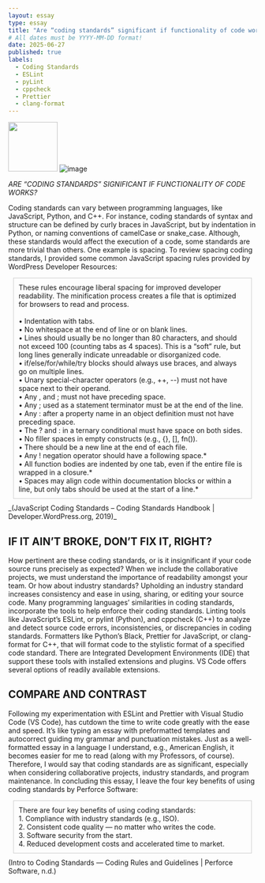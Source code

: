 ```yaml
---
layout: essay
type: essay
title: "Are “coding standards” significant if functionality of code works?"
# All dates must be YYYY-MM-DD format!
date: 2025-06-27
published: true
labels:
  - Coding Standards
  - ESLint
  - pyLint
  - cppcheck
  - Prettier
  - clang-format
---
```


<img width="100px" class="rounded float-start pe-4" src="../ img/coding-standards.jpg
">
![image](https://github.com/user-attachments/assets/4e7610e7-b71c-4953-96ee-da7bcc8da972)



*ARE “CODING STANDARDS” SIGNIFICANT IF FUNCTIONALITY OF CODE WORKS?*

Coding standards can vary between programming languages, like JavaScript, Python, and C++. For instance, coding standards of syntax and structure can be defined by curly braces in JavaScript, but by indentation in Python, or naming conventions of camelCase or snake_case. Although, these standards would affect the execution of a code, some standards are more trivial than others. One example is spacing. To review spacing coding standards, I provided some common JavaScript spacing rules provided by WordPress Developer Resources: 
<br>

<div style="border: 1px solid #ccc; padding: 10px; margin: 10px;">
These rules encourage liberal spacing for improved developer readability. The minification process creates a file that is optimized for browsers to read and process.
  <br>
  <br>
•	Indentation with tabs.
  <br>
•	No whitespace at the end of line or on blank lines.
  <br>
•	Lines should usually be no longer than 80 characters, and should not exceed 100 (counting tabs as 4 spaces). This is a “soft” rule, but long lines generally indicate unreadable or disorganized code.
  <br>
•	if/else/for/while/try blocks should always use braces, and always go on multiple lines.
  <br>
•	Unary special-character operators (e.g., ++, --) must not have space next to their operand.
  <br>
•	Any , and ; must not have preceding space.
  <br>
•	Any ; used as a statement terminator must be at the end of the line.
  <br>
•	Any : after a property name in an object definition must not have preceding space.
  <br>
•	The ? and : in a ternary conditional must have space on both sides.
  <br>
•	No filler spaces in empty constructs (e.g., {}, [], fn()).
  <br>
•	There should be a new line at the end of each file.
  <br>
•	Any ! negation operator should have a following space.*
  <br>
•	All function bodies are indented by one tab, even if the entire file is wrapped in a closure.*
  <br>
•	Spaces may align code within documentation blocks or within a line, but only tabs should be used at the start of a line.* </div>
_(JavaScript Coding Standards – Coding Standards Handbook | Developer.WordPress.org, 2019)_

## IF IT AIN’T BROKE, DON’T FIX IT, RIGHT?

How pertinent are these coding standards, or is it insignificant if your code source runs precisely as expected? When we include the collaborative projects, we must understand the importance of readability amongst your team. Or how about industry standards? Upholding an industry standard increases consistency and ease in using, sharing, or editing your source code. 
Many programming languages’ similarities in coding standards, incorporate the tools to help enforce their coding standards. Linting tools like JavaScript’s ESLint, or pylint (Python), and cppcheck (C++) to analyze and detect source code errors, inconsistencies, or discrepancies in coding standards. Formatters like Python’s Black, Prettier for JavaScript, or clang-format for C++, that will format code to the stylistic format of a specified code standard. There are Integrated Development Environments (IDE) that support these tools with installed extensions and plugins. VS Code offers several options of readily available extensions.

## COMPARE AND CONTRAST

Following my experimentation with ESLint and Prettier with Visual Studio Code (VS Code), has cutdown the time to write code greatly with the ease and speed. It’s like typing an essay with preformatted templates and autocorrect guiding my grammar and punctuation mistakes. Just as a well- formatted essay in a language I understand, e.g., American English, it becomes easier for me to read (along with my Professors, of course). Therefore, I would say that coding standards are as significant, especially when considering collaborative projects, industry standards, and program maintenance. In concluding this essay, I leave the four key benefits of using coding standards by Perforce Software:
<br>
<div style="border: 1px solid #ccc; padding: 10px; margin: 10px;">
There are four key benefits of using coding standards:
  <br>
1. Compliance with industry standards (e.g., ISO).
  <br>
2. Consistent code quality — no matter who writes the code.
  <br>
3. Software security from the start.
  <br>
4. Reduced development costs and accelerated time to market. </div>  
(Intro to Coding Standards — Coding Rules and Guidelines | Perforce Software, n.d.)



